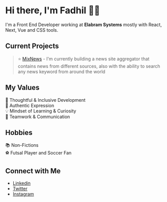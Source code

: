 # Hi there, I'm Fadhil 👋🏻
I'm a Front End Developer working at <strong>Elabram Systems</strong> mostly with React, Next, Vue and CSS tools.

## Current Projects <br/>
> ⭐️ [MixNews](https://github.com/fadhilradh/FadNews-React-Next) - I'm currently building a news site aggregator that contains news from different sources, also with the ability to search any news keyword from around the world

## My Values
🧠 Thoughtful & Inclusive Development <br/>
🖤 Authentic Expression <br/>
💡 Mindset of Learning & Curiosity <br/>
🙌 Teamwork & Communication

## Hobbies
:books: Non-Fictions <br/>
:soccer: Futsal Player and Soccer Fan <br/>

## Connect with Me
- [Linkedin](https://www.linkedin.com/in/fadhil-radhian-463024205/) <br/>
- [Twitter](https://twitter.com/fadhil_radhian) <br/>
- [Instagram](https://www.instagram.com/fadhilrad) <br/>
